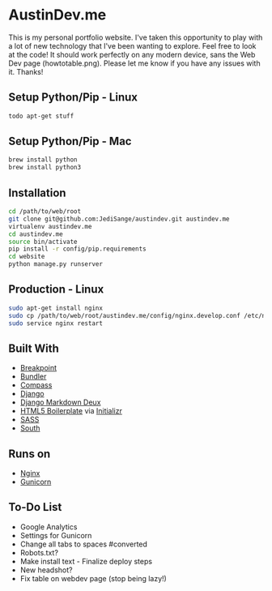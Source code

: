 # AustinDev.me
This is my personal portfolio website.  I've taken this opportunity to play with a lot of new technology that I've been wanting to explore.  Feel free to look at the code!  It should work perfectly on any modern device, sans the Web Dev page (howtotable.png).  Please let me know if you have any issues with it.  Thanks!

## Setup Python/Pip - Linux
```bash
todo apt-get stuff  
```

## Setup Python/Pip - Mac
```bash
brew install python  
brew install python3  
```

## Installation
```bash
cd /path/to/web/root  
git clone git@github.com:JediSange/austindev.git austindev.me  
virtualenv austindev.me  
cd austindev.me  
source bin/activate  
pip install -r config/pip.requirements  
cd website  
python manage.py runserver  
```

## Production - Linux
```bash
sudo apt-get install nginx  
sudo cp /path/to/web/root/austindev.me/config/nginx.develop.conf /etc/nginx/sites-enabled/austindev.me  
sudo service nginx restart  
```

## Built With
- [Breakpoint](http://breakpoint-sass.com/)
- [Bundler](http://bundler.io/)
- [Compass](http://compass-style.org/)
- [Django](https://www.djangoproject.com/)
- [Django Markdown Deux](https://github.com/trentm/django-markdown-deux)
- [HTML5 Boilerplate](http://html5boilerplate.com/) via [Initializr](http://www.initializr.com/)
- [SASS](http://sass-lang.com/)
- [South](http://south.aeracode.org/)

## Runs on
- [Nginx](http://nginx.com/)
- [Gunicorn](http://gunicorn.org/)

## To-Do List
- Google Analytics
- Settings for Gunicorn
- Change all tabs to spaces #converted
- Robots.txt?
- Make install text - Finalize deploy steps
- New headshot?
- Fix table on webdev page (stop being lazy!)